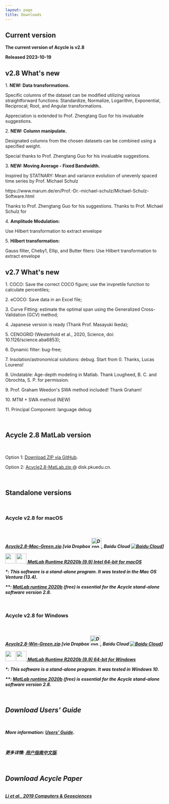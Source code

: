 ```yaml
---
layout: page
title: Downloads
--- 
```

<section id ="matlab1">
<h2>Current version</h2>
<p><b>The current version of Acycle is v2.8</b>
<p><b>Released 2023-10-19 </b>
<br />

<h2>v2.8 What's new</h2>

<p>	1. <b>NEW: Data transformations.</b> <p>Specific columns of the dataset can be modified utilizing various straightforward functions: Standardize, Normalize, Logarithm, Exponential, Reciprocal; Root, and Angular transformations. 
<p> Appreciation is extended to Prof. Zhengtang Guo for his invaluable suggestions.
<p>    2. <b>NEW: Column manipulate. </b>
<p>         Designated columns from the chosen datasets can be combined using a specified weight.
<p>         Special thanks to Prof. Zhengtang Guo for his invaluable suggestions.
<p>    3. <b>NEW: Moving Average - Fixed Bandwidth. </b>
<p>         Inspired by STATNARY: Mean and variance evolution of unevenly spaced time series by Prof. Michael Schulz
<p>         https://www.marum.de/en/Prof.-Dr.-michael-schulz/Michael-Schulz-Software.html
<p>         Thanks to Prof. Zhengtang Guo for his suggestions. Thanks to Prof. Michael Schulz for 
<p>    4. <b>Amplitude Modulation: </b> <p>Use Hilbert transformation to extract envelope
<p>    5. <b>Hilbert transformation: </b><p>Gauss filter, Cheby1, Ellip, and Butter fiters: Use Hilbert transformation to extract envelope
        
<h2>v2.7 What's new</h2>
<p>1. COCO: Save the correct COCO figure; use the invpretile function to calculate percentiles;</p>
<p>2. eCOCO: Save data in an Excel file;</p>
<p>3. Curve Fitting: estimate the optimal span using the Generalized Cross-Validation (GCV) method;</p>
<p>4. Japanese version is ready (Thank Prof. Masayuki Ikeda);</p>
<p>5. CENOGRID (Westerhold et al., 2020, Science, doi: 10.1126/science.aba6853);</p>
<p>6. Dynamic filter: bug-free;</p>
<p>7. Insolation/astronomical solutions: debug. Start from 0. Thanks, Lucas Lourens!</p>
<p>8. Undatable: Age-depth modeling in Matlab. Thank Lougheed, B. C. and Obrochta, S. P. for permission.</p>
<p>9. Prof. Graham Weedon's SWA method included! Thank Graham!</p>
<p>10. MTM + SWA method (NEW)</p>
<p>11. Principal Component: language debug</p>
<br />
</section>

<section id ="matlab2">
        <h2>Acycle 2.8 MatLab version</h2>
        <br />
        <p> Option 1: <a href ="https://github.com/mingsongli/acycle/archive/master.zip"> Download ZIP via GitHub</a>.</p>
        <p> Option 2: <a href ="https://disk.pku.edu.cn/link/AA8CA5BCA0576649E881830B4C4E07DF5A
Name: Acycle2.8-MatLab.zip
Expires: 2028-03-01 19:13" target="_blank" rel="noopener noreferrer"> Acycle2.8-MatLab.zip </a> @ disk.pkuedu.cn.</p>
</section>
<br />

<section id ="standalone">
        <h2>Standalone versions</h2>
        <br />
        <h3>Acycle v2.8 for macOS</h3>
        <br />
        <h5><p><a href ="https://disk.pku.edu.cn/link/AA5FC15918FBF14EB68ECC638EABCB7D19
Name: Acycle2.8-Mac-Green.zip
Expires: 2028-03-01 19:15" target="_blank" rel="noopener noreferrer"> Acycle2.8-Mac-Green.zip</a> [via Dropbox <a href ="https://www.dropbox.com/sh/t53vjs539gmixnm/AAC0BqTR0U5xghKwuVc1Iwbma?dl=0" target="_blank" rel="noopener noreferrer"> <img src="https://img.icons8.com/color/48/000000/dropbox.png" alt= "Dropbox" class="rounded" height="32" width="32"></a>, Baidu Cloud <a href ="https://pan.baidu.com/s/14-xRzV_-BBrE6XfyR_71Nw" target="_blank" rel="noopener noreferrer"><img src="https://img.icons8.com/material/24/000000/baidu-cloud.png" alt= "Baidu Cloud" class="rounded"></a>] <p><img src="https://img.icons8.com/material/24/000000/xbox-cross.png" height="32" width="32"> <a href ="https://ssd.mathworks.com/supportfiles/downloads/R2020b/Release/5/deployment_files/installer/complete/maci64/MATLAB_Runtime_R2020b_Update_5_maci64.dmg.zip"> <img src="https://img.icons8.com/fluent/48/000000/matlab.png" height="32" width="32"> MatLab Runtime R2020b (9.9) Intel 64-bit for macOS</a> </p>
        <p>*: This software is a stand-alone program. It was tested in the Mac OS Ventura (13.4).</p> <p>**: <a href ="https://www.mathworks.com/products/compiler/matlab-runtime.html" target="_blank" rel="noopener noreferrer"> MatLab runtime 2020b</a> (free) is essential for the Acycle stand-alone software version 2.8.</p>
        <br />
        <h3>Acycle v2.8 for Windows</h3>
        <br />
        <h5><p><a href ="https://disk.pku.edu.cn/link/AA1933C349A7CF43429585884CB1F8C145
Name: Acycle2.8-Win-Green.zip
Expires: 2028-03-01 19:16" target="_blank" rel="noopener noreferrer"> Acycle2.8-Win-Green.zip</a> [via Dropbox <a href ="https://www.dropbox.com/sh/t53vjs539gmixnm/AAC0BqTR0U5xghKwuVc1Iwbma?dl=0" target="_blank" rel="noopener noreferrer"><img src="https://img.icons8.com/color/48/000000/dropbox.png" alt= "Dropbox" class="rounded" height="32" width="32"></a>, Baidu Cloud <a href ="https://pan.baidu.com/s/14-xRzV_-BBrE6XfyR_71Nw" target="_blank" rel="noopener noreferrer"><img src="https://img.icons8.com/material/24/000000/baidu-cloud.png" alt= "Baidu Cloud" class="rounded"></a>]<p><img src="https://img.icons8.com/material/24/000000/xbox-cross.png" height="32" width="32"> <a href ="https://ssd.mathworks.com/supportfiles/downloads/R2020b/Release/5/deployment_files/installer/complete/win64/MATLAB_Runtime_R2020b_Update_5_win64.zip"> <img src="https://img.icons8.com/fluent/48/000000/matlab.png" height="32" width="32"> MatLab Runtime R2020b (9.9) 64-bit for Windows</a> </p>

<p>*: This software is a stand-alone program. It was tested in Windows 10.</p>
<p>**: <a href ="https://www.mathworks.com/products/compiler/matlab-runtime.html" target="_blank" rel="noopener noreferrer"> MatLab runtime 2020b</a> (free) is essential for the Acycle stand-alone software version 2.8.</p>


<section id ="download">
<br />
        <h2>Download Users' Guide</h2>
        <br />
        <p>More information: <a href="https://acycle.org/manual/" target="_blank" rel="noopener noreferrer">Users' Guide</a>.</p>
        <br />
        <p>更多详情: <a href="https://acycle.org/manual/" target="_blank" rel="noopener noreferrer">用户指南中文版</a>.</p>
        <br />
        <h2>Download Acycle Paper </h2>
        <br />
        <a href="/docs/Li-et-al-2019-Acycle-software.pdf" target="_blank" rel="noopener noreferrer"> Li et al., 2019 Computers & Geosciences </a>
</section>
